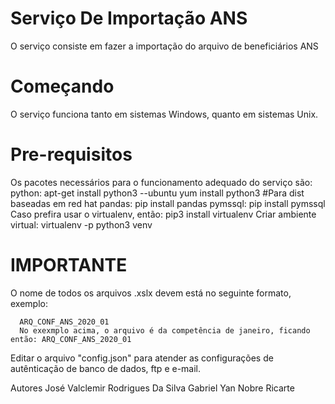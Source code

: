 # Serviço De Importação ANS 
O serviço consiste em fazer a importação do arquivo de beneficiários ANS

# Começando
O serviço funciona tanto em sistemas Windows, quanto em sistemas Unix.

# Pre-requisitos
Os pacotes necessários para o funcionamento adequado do serviço são:
python: apt-get install python3 --ubuntu  yum install python3 #Para dist baseadas em red hat 
pandas: pip install pandas 
pymssql: pip install pymssql
Caso prefira usar o virtualenv, então: 
     pip3 install virtualenv 
Criar ambiente virtual:
     virtualenv -p python3 venv 

# IMPORTANTE 
 O nome de todos os arquivos .xslx devem está no seguinte formato, exemplo:
 
      ARQ_CONF_ANS_2020_01
      No exexmplo acima, o arquivo é da competência de janeiro, ficando então: ARQ_CONF_ANS_2020_01
      
 Editar o arquivo "config.json" para atender as configurações de autênticação de banco de dados, ftp e e-mail.

Autores
José Valclemir Rodrigues Da Silva 
Gabriel Yan Nobre Ricarte
